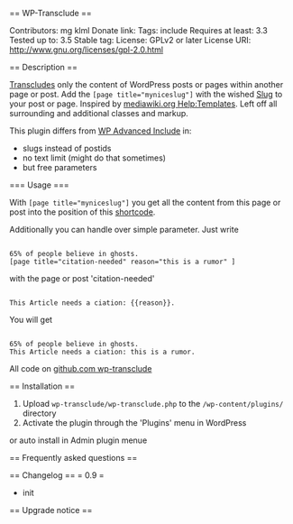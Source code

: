 == WP-Transclude ==

Contributors: mg klml
Donate link: 
Tags: include
Requires at least: 3.3
Tested up to: 3.5
Stable tag: 
License: GPLv2 or later
License URI: http://www.gnu.org/licenses/gpl-2.0.html



== Description ==

[Transcludes](http://en.wikipedia.org/wiki/Transclusion) only the content of WordPress posts or pages within another page or post. Add the <code>[page title="myniceslug"]</code> with the wished [Slug](http://codex.wordpress.org/Glossary#Slug) to your post or page. Inspired by [mediawiki.org Help:Templates](http://www.mediawiki.org/wiki/Help:Template).
Left off all surrounding and additional classes and markup.

This plugin differs from [WP Advanced Include](http://wordpress.org/extend/plugins/wp-advanced-include/) in:

* slugs instead of postids
* no text limit (might do that sometimes)
* but free parameters


=== Usage ===

With <code>[page title="myniceslug"]</code> you get all the content from this page or post into the position of this [shortcode](http://codex.wordpress.org/Shortcode).


Additionally you can handle over simple parameter.
Just write 

<code>
65% of people believe in ghosts.
[page title="citation-needed" reason="this is a rumor" ]
</code>

with the page or post 'citation-needed'

<code>
This Article needs a ciation: {{reason}}.
</code>

You will get

<code>
65% of people believe in ghosts.
This Article needs a ciation: this is a rumor.
</code>

All code on [github.com wp-transclude](https://github.com/klml/wp-transclude)

== Installation ==

1. Upload `wp-transclude/wp-transclude.php` to the `/wp-content/plugins/` directory
1. Activate the plugin through the 'Plugins' menu in WordPress

or auto install in Admin plugin menue

== Frequently asked questions ==

== Changelog ==
= 0.9 =
* init


== Upgrade notice ==
